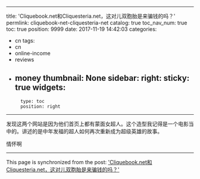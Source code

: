 
---
title: 'Cliquebook.net和Cliquesteria.net，这对儿双胞胎是来骗钱的吗？'
permlink: cliquebook-net-cliquesteria-net
catalog: true
toc_nav_num: true
toc: true
position: 9999
date: 2017-11-19 14:42:03
categories:
- cn
tags:
- cn
- online-income
- reviews
- money
thumbnail: None
sidebar:
    right:
        sticky: true
widgets:
    -
        type: toc
        position: right
---


发现这两个网站是因为他们首页上都有蒙面女超人。这个造型我记得是一个电影当中的。讲述的是中年发福的超人如何再次重新成为超级英雄的故事。

情怀啊

- - -

This page is synchronized from the post: ['Cliquebook.net和Cliquesteria.net，这对儿双胞胎是来骗钱的吗？'](https://steemit.com/@weisheng167388/cliquebook-net-cliquesteria-net)
